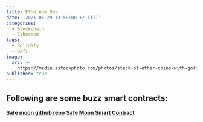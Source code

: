 ```yaml
---
title: Ethereum Dev
date: '2021-05-29 13:58:00 +/-TTTT'
categories:
  - Blockchain
  - Ethereum
tags:
  - Solidity
  - Defi
image:
  src: >-
    https://media.istockphoto.com/photos/stack-of-ether-coins-with-gold-background-picture-id901948904?k=6&m=901948904&s=612x612&w=0&h=Ap7lLfskYMmVVjt69Mkg8P9gpCzB5z5klA4yJ4MPwxQ=
published: true
---
```

## Following are some buzz smart contracts:

 [**Safe moon github repo**](https://github.com/Safemoon-Protocol)
 [**Safe Moon Smart Contract**](https://github.com/Safemoon-Protocol/safemoon.sol)